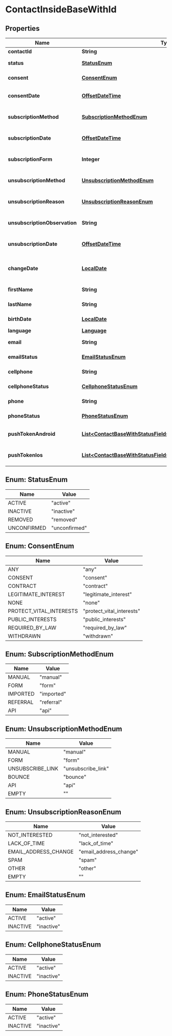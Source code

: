 

# ContactInsideBaseWithId

## Properties

Name | Type | Description | Notes
------------ | ------------- | ------------- | -------------
**contactId** | **String** |  |  [optional]
**status** | [**StatusEnum**](#StatusEnum) | Status of the contact |  [optional]
**consent** | [**ConsentEnum**](#ConsentEnum) | Contact consent |  [optional] [readonly]
**consentDate** | [**OffsetDateTime**](OffsetDateTime.md) | Date and hour of the contact consent |  [optional] [readonly]
**subscriptionMethod** | [**SubscriptionMethodEnum**](#SubscriptionMethodEnum) | Contact subscription method |  [optional] [readonly]
**subscriptionDate** | [**OffsetDateTime**](OffsetDateTime.md) | Date and hour of the contact subscription |  [optional] [readonly]
**subscriptionForm** | **Integer** | Contact subscription form |  [optional] [readonly]
**unsubscriptionMethod** | [**UnsubscriptionMethodEnum**](#UnsubscriptionMethodEnum) | Contact unsubscription method |  [optional] [readonly]
**unsubscriptionReason** | [**UnsubscriptionReasonEnum**](#UnsubscriptionReasonEnum) | Contact unsubscription reason |  [optional] [readonly]
**unsubscriptionObservation** | **String** | Contact unsubscription observation |  [optional] [readonly]
**unsubscriptionDate** | [**OffsetDateTime**](OffsetDateTime.md) | Contact unsubscription date |  [optional] [readonly]
**changeDate** | [**LocalDate**](LocalDate.md) | Last modification date of the contact |  [optional] [readonly]
**firstName** | **String** | First name of the contact |  [optional]
**lastName** | **String** | Last name of the contact |  [optional]
**birthDate** | [**LocalDate**](LocalDate.md) | Birth date of the contact |  [optional]
**language** | [**Language**](Language.md) |  |  [optional]
**email** | **String** | Email of the contact |  [optional]
**emailStatus** | [**EmailStatusEnum**](#EmailStatusEnum) | Email channel status |  [optional] [readonly]
**cellphone** | **String** | Cellphone of the contact |  [optional]
**cellphoneStatus** | [**CellphoneStatusEnum**](#CellphoneStatusEnum) | Cellphone channel status |  [optional] [readonly]
**phone** | **String** | Phone of the contact |  [optional]
**phoneStatus** | [**PhoneStatusEnum**](#PhoneStatusEnum) | Phone channel status |  [optional] [readonly]
**pushTokenAndroid** | [**List&lt;ContactBaseWithStatusFieldsSchemaBasePushTokenAndroid&gt;**](ContactBaseWithStatusFieldsSchemaBasePushTokenAndroid.md) | Android push token of the contact |  [optional]
**pushTokenIos** | [**List&lt;ContactBaseWithStatusFieldsSchemaBasePushTokenIos&gt;**](ContactBaseWithStatusFieldsSchemaBasePushTokenIos.md) | IOS push token of the contact |  [optional]



## Enum: StatusEnum

Name | Value
---- | -----
ACTIVE | &quot;active&quot;
INACTIVE | &quot;inactive&quot;
REMOVED | &quot;removed&quot;
UNCONFIRMED | &quot;unconfirmed&quot;



## Enum: ConsentEnum

Name | Value
---- | -----
ANY | &quot;any&quot;
CONSENT | &quot;consent&quot;
CONTRACT | &quot;contract&quot;
LEGITIMATE_INTEREST | &quot;legitimate_interest&quot;
NONE | &quot;none&quot;
PROTECT_VITAL_INTERESTS | &quot;protect_vital_interests&quot;
PUBLIC_INTERESTS | &quot;public_interests&quot;
REQUIRED_BY_LAW | &quot;required_by_law&quot;
WITHDRAWN | &quot;withdrawn&quot;



## Enum: SubscriptionMethodEnum

Name | Value
---- | -----
MANUAL | &quot;manual&quot;
FORM | &quot;form&quot;
IMPORTED | &quot;imported&quot;
REFERRAL | &quot;referral&quot;
API | &quot;api&quot;



## Enum: UnsubscriptionMethodEnum

Name | Value
---- | -----
MANUAL | &quot;manual&quot;
FORM | &quot;form&quot;
UNSUBSCRIBE_LINK | &quot;unsubscribe_link&quot;
BOUNCE | &quot;bounce&quot;
API | &quot;api&quot;
EMPTY | &quot;&quot;



## Enum: UnsubscriptionReasonEnum

Name | Value
---- | -----
NOT_INTERESTED | &quot;not_interested&quot;
LACK_OF_TIME | &quot;lack_of_time&quot;
EMAIL_ADDRESS_CHANGE | &quot;email_address_change&quot;
SPAM | &quot;spam&quot;
OTHER | &quot;other&quot;
EMPTY | &quot;&quot;



## Enum: EmailStatusEnum

Name | Value
---- | -----
ACTIVE | &quot;active&quot;
INACTIVE | &quot;inactive&quot;



## Enum: CellphoneStatusEnum

Name | Value
---- | -----
ACTIVE | &quot;active&quot;
INACTIVE | &quot;inactive&quot;



## Enum: PhoneStatusEnum

Name | Value
---- | -----
ACTIVE | &quot;active&quot;
INACTIVE | &quot;inactive&quot;



